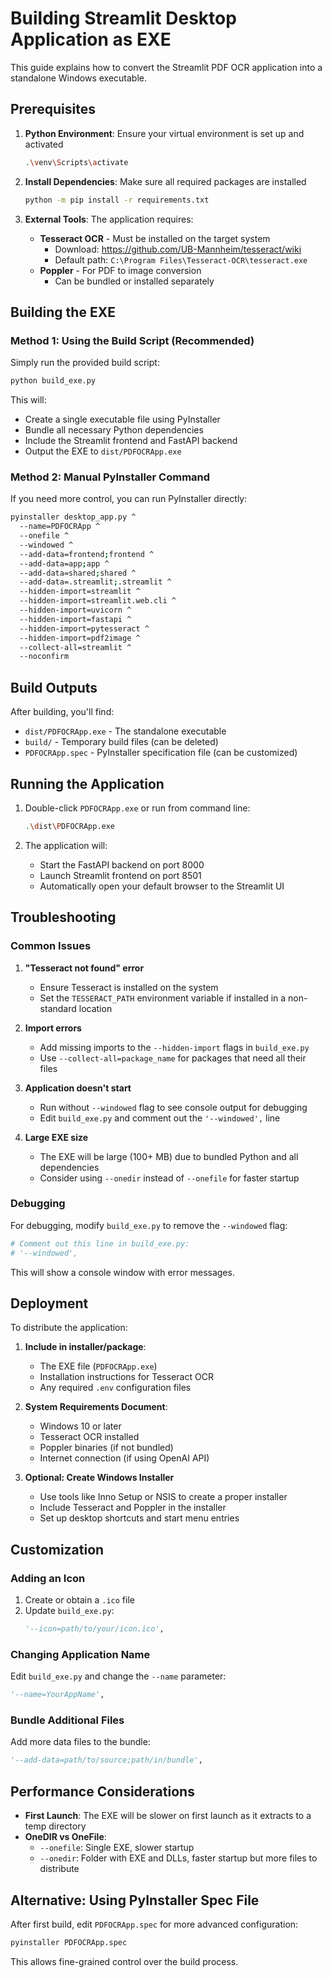 # Building Streamlit Desktop Application as EXE

This guide explains how to convert the Streamlit PDF OCR application into a standalone Windows executable.

## Prerequisites

1. **Python Environment**: Ensure your virtual environment is set up and activated
   ```bash
   .\venv\Scripts\activate
   ```

2. **Install Dependencies**: Make sure all required packages are installed
   ```bash
   python -m pip install -r requirements.txt
   ```

3. **External Tools**: The application requires:
   - **Tesseract OCR** - Must be installed on the target system
     - Download: https://github.com/UB-Mannheim/tesseract/wiki
     - Default path: `C:\Program Files\Tesseract-OCR\tesseract.exe`
   - **Poppler** - For PDF to image conversion
     - Can be bundled or installed separately

## Building the EXE

### Method 1: Using the Build Script (Recommended)

Simply run the provided build script:

```bash
python build_exe.py
```

This will:
- Create a single executable file using PyInstaller
- Bundle all necessary Python dependencies
- Include the Streamlit frontend and FastAPI backend
- Output the EXE to `dist/PDFOCRApp.exe`

### Method 2: Manual PyInstaller Command

If you need more control, you can run PyInstaller directly:

```bash
pyinstaller desktop_app.py ^
  --name=PDFOCRApp ^
  --onefile ^
  --windowed ^
  --add-data=frontend;frontend ^
  --add-data=app;app ^
  --add-data=shared;shared ^
  --add-data=.streamlit;.streamlit ^
  --hidden-import=streamlit ^
  --hidden-import=streamlit.web.cli ^
  --hidden-import=uvicorn ^
  --hidden-import=fastapi ^
  --hidden-import=pytesseract ^
  --hidden-import=pdf2image ^
  --collect-all=streamlit ^
  --noconfirm
```

## Build Outputs

After building, you'll find:
- `dist/PDFOCRApp.exe` - The standalone executable
- `build/` - Temporary build files (can be deleted)
- `PDFOCRApp.spec` - PyInstaller specification file (can be customized)

## Running the Application

1. Double-click `PDFOCRApp.exe` or run from command line:
   ```bash
   .\dist\PDFOCRApp.exe
   ```

2. The application will:
   - Start the FastAPI backend on port 8000
   - Launch Streamlit frontend on port 8501
   - Automatically open your default browser to the Streamlit UI

## Troubleshooting

### Common Issues

1. **"Tesseract not found" error**
   - Ensure Tesseract is installed on the system
   - Set the `TESSERACT_PATH` environment variable if installed in a non-standard location

2. **Import errors**
   - Add missing imports to the `--hidden-import` flags in `build_exe.py`
   - Use `--collect-all=package_name` for packages that need all their files

3. **Application doesn't start**
   - Run without `--windowed` flag to see console output for debugging
   - Edit `build_exe.py` and comment out the `'--windowed',` line

4. **Large EXE size**
   - The EXE will be large (100+ MB) due to bundled Python and all dependencies
   - Consider using `--onedir` instead of `--onefile` for faster startup

### Debugging

For debugging, modify `build_exe.py` to remove the `--windowed` flag:

```python
# Comment out this line in build_exe.py:
# '--windowed',
```

This will show a console window with error messages.

## Deployment

To distribute the application:

1. **Include in installer/package**:
   - The EXE file (`PDFOCRApp.exe`)
   - Installation instructions for Tesseract OCR
   - Any required `.env` configuration files

2. **System Requirements Document**:
   - Windows 10 or later
   - Tesseract OCR installed
   - Poppler binaries (if not bundled)
   - Internet connection (if using OpenAI API)

3. **Optional: Create Windows Installer**
   - Use tools like Inno Setup or NSIS to create a proper installer
   - Include Tesseract and Poppler in the installer
   - Set up desktop shortcuts and start menu entries

## Customization

### Adding an Icon

1. Create or obtain a `.ico` file
2. Update `build_exe.py`:
   ```python
   '--icon=path/to/your/icon.ico',
   ```

### Changing Application Name

Edit `build_exe.py` and change the `--name` parameter:
```python
'--name=YourAppName',
```

### Bundle Additional Files

Add more data files to the bundle:
```python
'--add-data=path/to/source;path/in/bundle',
```

## Performance Considerations

- **First Launch**: The EXE will be slower on first launch as it extracts to a temp directory
- **OneDIR vs OneFile**: 
  - `--onefile`: Single EXE, slower startup
  - `--onedir`: Folder with EXE and DLLs, faster startup but more files to distribute

## Alternative: Using PyInstaller Spec File

After first build, edit `PDFOCRApp.spec` for more advanced configuration:

```bash
pyinstaller PDFOCRApp.spec
```

This allows fine-grained control over the build process.
